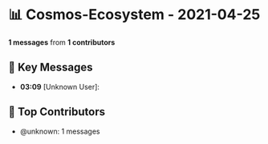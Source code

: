 # 📊 Cosmos-Ecosystem - 2021-04-25
**1 messages** from **1 contributors**

## 💬 Key Messages
- **03:09** [Unknown User]: 

## 👥 Top Contributors
- @unknown: 1 messages